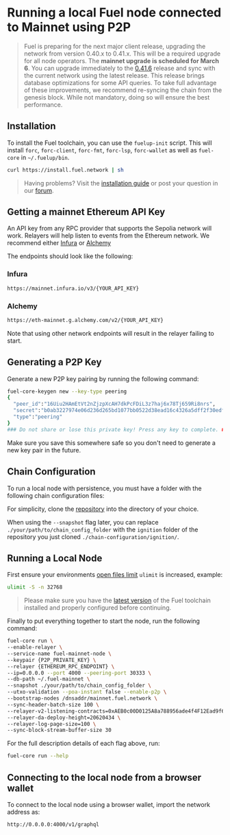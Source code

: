 # Running a local Fuel node connected to Mainnet using P2P

> Fuel is preparing for the next major client release, upgrading the network from version 0.40.x to 0.41.x. This will be a required upgrade for all node operators.
> The **mainnet upgrade is scheduled for March 6**. You can upgrade immediately to the [0.41.6](https://github.com/FuelLabs/fuel-core/releases/tag/v0.41.6) release and sync with the current network using the latest release.
> This release brings database optimizations for some API queries. To take full advantage of these improvements, we recommend re-syncing the chain from the genesis block. While not mandatory, doing so will ensure the best performance.

## Installation

To install the Fuel toolchain, you can use the `fuelup-init` script.
This will install `forc`, `forc-client`, `forc-fmt`, `forc-lsp`, `forc-wallet` as well as `fuel-core` in `~/.fuelup/bin`.

```sh
curl https://install.fuel.network | sh
```

> Having problems? Visit the [installation guide](https://docs.fuel.network/guides/installation/) or post your question in our [forum](https://forum.fuel.network/).

## Getting a mainnet Ethereum API Key

An API key from any RPC provider that supports the Sepolia network will work. Relayers will help listen to events from the Ethereum network. We recommend either [Infura](https://www.infura.io/) or [Alchemy](https://www.alchemy.com/)

The endpoints should look like the following:

### Infura

```sh
https://mainnet.infura.io/v3/{YOUR_API_KEY}
```

### Alchemy

```sh
https://eth-mainnet.g.alchemy.com/v2/{YOUR_API_KEY}
```

Note that using other network endpoints will result in the relayer failing to start.

## Generating a P2P Key

Generate a new P2P key pairing by running the following command:

```sh
fuel-core-keygen new --key-type peering
{
  "peer_id":"16Uiu2HAmEtVt2nZjzpXcAH7dkPcFDiL3z7haj6x78Tj659Ri8nrs",
  "secret":"b0ab3227974e06d236d265bd1077bb0522d38ead16c4326a5dff2f30edf88496",
  "type":"peering"
}
### Do not share or lose this private key! Press any key to complete. ###
```

Make sure you save this somewhere safe so you don't need to generate a new key pair in the future.

## Chain Configuration

To run a local node with persistence, you must have a folder with the following chain configuration files:

For simplicity, clone the [repository](https://github.com/FuelLabs/chain-configuration/tree/master) into the directory of your choice.

When using the `--snapshot` flag later, you can replace `./your/path/to/chain_config_folder` with the `ignition` folder of the repository you just cloned `./chain-configuration/ignition/`.

## Running a Local Node

First ensure your environments [open files limit](https://askubuntu.com/questions/162229/how-do-i-increase-the-open-files-limit-for-a-non-root-user) `ulimit` is increased, example:

```sh
ulimit -S -n 32768
```

> Please make sure you have the [latest version](https://docs.fuel.network/guides/installation/#updating-fuelup) of the Fuel toolchain installed and properly configured before continuing.

Finally to put everything together to start the node, run the following command:

```sh
fuel-core run \
--enable-relayer \
--service-name fuel-mainnet-node \
--keypair {P2P_PRIVATE_KEY} \
--relayer {ETHEREUM_RPC_ENDPOINT} \
--ip=0.0.0.0 --port 4000 --peering-port 30333 \
--db-path ~/.fuel-mainnet \
--snapshot ./your/path/to/chain_config_folder \
--utxo-validation --poa-instant false --enable-p2p \
--bootstrap-nodes /dnsaddr/mainnet.fuel.network \
--sync-header-batch-size 100 \
--relayer-v2-listening-contracts=0xAEB0c00D0125A8a788956ade4f4F12Ead9f65DDf \
--relayer-da-deploy-height=20620434 \
--relayer-log-page-size=100 \
--sync-block-stream-buffer-size 30
```

For the full description details of each flag above, run:

```sh
fuel-core run --help
```

## Connecting to the local node from a browser wallet

To connect to the local node using a browser wallet, import the network address as:

```sh
http://0.0.0.0:4000/v1/graphql
```
